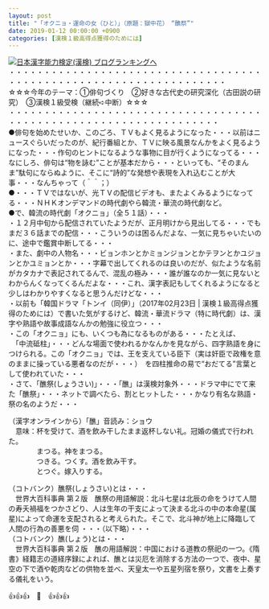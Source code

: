 ```yaml
---
layout: post
title: "「オクニョ・運命の女（ひと）」（原題：獄中花）　“醮祭”"
date: 2019-01-12 00:00:00 +0900
categories: [漢検１級高得点獲得のためには]
---
```


[![](/syuusyuu9701/assets/images/「オクニョ・運命の女（ひと）」（原題：獄中花）-“醮祭”-br_c_3028_1.gif)](http://blog.with2.net/link.php?1659096:3028 "日本漢字能力検定(漢検) ブログランキングへ")[日本漢字能力検定(漢検) ブログランキングへ](http://blog.with2.net/link.php?1659096:3028)  
・・・・・・・・・・・・・・・・・・・・・・・・・・・・・・・・・・・・・・・・・・・・・・・・・・・・・・・・・・・・・・・・・・・  
☆☆☆今年のテーマ：①俳句づくり　②好きな古代史の研究深化（古田説の研究）　③漢検１級受検（継続➪中断）☆☆☆  
・・・・・・・・・・・・・・・・・・・・・・・・・・・・・・・・・・・・・・・・・・・・・・・・・・・・・・・・・・・・・・・・・・  
●俳句を始めたせいか、このごろ、ＴＶもよく見るようになった・・・以前はニュースぐらいだったのが、紀行番組とか、ＴＶに映る風景なんかをよく見るようになった・・・作句のヒントになるような事物に目が行くようになってる・・・なにしろ、俳句は“物を詠む”ことが基本だから・・・といっても、“そのまんま”駄句にならぬように、そこに“詩的”な発想や表現を入れ込むことが大事・・・なんちゃって（＾＾；）  
●・・・ＴＶではないが、光ＴＶの配信ビデオも、またよくみるようになってる・・・ＮＨＫオンデマンドの時代劇やら韓流・華流の時代劇など。  
●で、韓流の時代劇「オクニョ」（全５１話）・・・  
・１２月中旬から配信されていたようだが、正月明けから見出してる・・・でもまだ３６話までの配信・・・こういうのは困るんだよな、一気に見ちゃいたいのに、途中で鑑賞中断してる・・・  
・また、劇中の人物名・・・ビョンホンとかミョンジョンとかテヲンとかユジョンとかユミョンとか・・・字幕で出してくれるのは良いのだが、似たような名前がカタカナで表記されてるんで、混乱の極み・・・誰が誰なのか一気に見ないとわからんくなってくるんだよな・・・これ、漢字表記もしてくれるようになると少しはわかりやすくなると思うんだけどな・・・  
・以前も「韓国ドラマ「トンイ（同伊）」（2017年02月23日 | 漢検１級高得点獲得のためには）で書いた気がするけど、韓流・華流ドラマ（特に時代劇）は、漢字や熟語や故事成語なんかの勉強に役立つ・・・  
・この「オクニョ」にも、いくつも為になるものがある・・・たとえば、  
　「中流砥柱」・・・どんな場面で使われるかなんかを見ながら、四字熟語を身につけられる。この「オクニョ」では、王を支えている臣下（実は奸臣で政権を意のままに操っている悪者なのだが・・・）　を四柱推命の易で“おだてる”言葉として使われていた・・・  
・さて、「醮祭(しょうさい)」・・・「醮」は漢検対象外・・・ドラマ中にでて来た「醮祭」・・・ネットで調べたら、割とヒットした・・・かなり有名な熟語・祭の名のようだ・・・  
  
（漢字オンラインから）「醮」音読み：ショウ   
　意味：杯を受けて、酒を飲み干したまま返杯しない礼。冠婚の儀式で行われた。  
　　　　まつる。神をまつる。  
　　　　つきる。つくす。酒を飲み干す。  
　　　　とつぐ。嫁入りする。   
  
（コトバンク）醮祭(しょうさい)とは・・・  
　世界大百科事典 第２版　醮祭の用語解説：北斗七星は北辰の命をうけて人間の寿夭禍福をつかさどり、人は生年の干支によって決まる北斗の中の本命星(属星)によって命運を支配されると考えられた。そこで、北斗神が地上に降臨して人間の行為の善悪を伺 ・・・（以下略）・・・  
（コトバンク）醮(しょう)とは・・・  
　世界大百科事典 第２版　醮の用語解説：中国における道教の祭祀の一つ。《隋書》経籍志の道経序録によれば、醮とは災厄を消除する方法の一つで、夜中、星空の下で酒や乾肉などの供物を並べ、天皇太一や五星列宿を祭り，文書を上奏する儀礼をいう。  
  
👍👍👍　🐖　👍👍👍